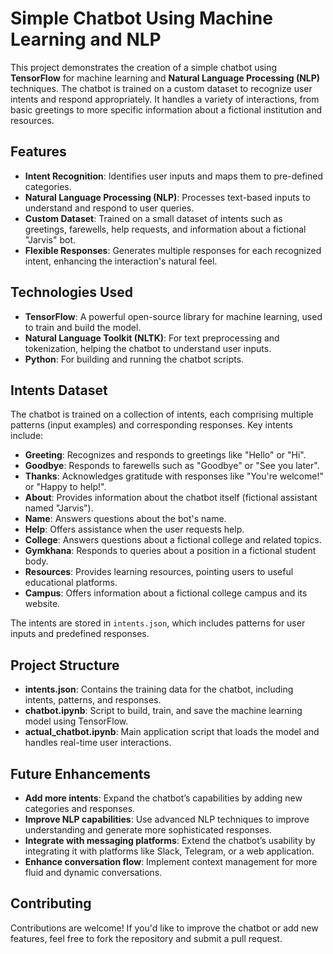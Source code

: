 
# Simple Chatbot Using Machine Learning and NLP

This project demonstrates the creation of a simple chatbot using **TensorFlow** for machine learning and **Natural Language Processing (NLP)** techniques. The chatbot is trained on a custom dataset to recognize user intents and respond appropriately. It handles a variety of interactions, from basic greetings to more specific information about a fictional institution and resources.

## Features

- **Intent Recognition**: Identifies user inputs and maps them to pre-defined categories.
- **Natural Language Processing (NLP)**: Processes text-based inputs to understand and respond to user queries.
- **Custom Dataset**: Trained on a small dataset of intents such as greetings, farewells, help requests, and information about a fictional "Jarvis" bot.
- **Flexible Responses**: Generates multiple responses for each recognized intent, enhancing the interaction's natural feel.

## Technologies Used

- **TensorFlow**: A powerful open-source library for machine learning, used to train and build the model.
- **Natural Language Toolkit (NLTK)**: For text preprocessing and tokenization, helping the chatbot to understand user inputs.
- **Python**: For building and running the chatbot scripts.

## Intents Dataset

The chatbot is trained on a collection of intents, each comprising multiple patterns (input examples) and corresponding responses. Key intents include:

- **Greeting**: Recognizes and responds to greetings like "Hello" or "Hi".
- **Goodbye**: Responds to farewells such as "Goodbye" or "See you later".
- **Thanks**: Acknowledges gratitude with responses like "You're welcome!" or "Happy to help!".
- **About**: Provides information about the chatbot itself (fictional assistant named "Jarvis").
- **Name**: Answers questions about the bot's name.
- **Help**: Offers assistance when the user requests help.
- **College**: Answers questions about a fictional college and related topics.
- **Gymkhana**: Responds to queries about a position in a fictional student body.
- **Resources**: Provides learning resources, pointing users to useful educational platforms.
- **Campus**: Offers information about a fictional college campus and its website.

The intents are stored in `intents.json`, which includes patterns for user inputs and predefined responses.

## Project Structure

- **intents.json**: Contains the training data for the chatbot, including intents, patterns, and responses.
- **chatbot.ipynb**: Script to build, train, and save the machine learning model using TensorFlow.
- **actual_chatbot.ipynb**: Main application script that loads the model and handles real-time user interactions.

## Future Enhancements

- **Add more intents**: Expand the chatbot’s capabilities by adding new categories and responses.
- **Improve NLP capabilities**: Use advanced NLP techniques to improve understanding and generate more sophisticated responses.
- **Integrate with messaging platforms**: Extend the chatbot’s usability by integrating it with platforms like Slack, Telegram, or a web application.
- **Enhance conversation flow**: Implement context management for more fluid and dynamic conversations.

## Contributing

Contributions are welcome! If you'd like to improve the chatbot or add new features, feel free to fork the repository and submit a pull request.

